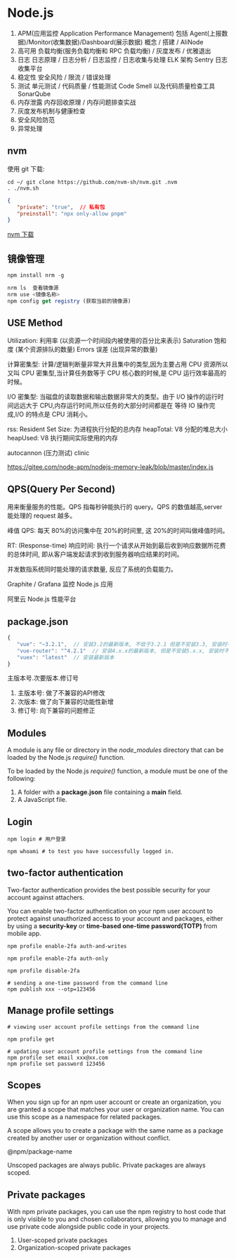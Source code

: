 # Node.js

1. APM(应用监控 Application Performance Management) 包括 Agent(上报数据)/Monitor(收集数据)/Dashboard(展示数据)
   概念 / 搭建 / AliNode
2. 高可用
   负载均衡(服务负载均衡和 RPC 负载均衡) / 灰度发布 / 优雅退出
3. 日志
   日志原理 / 日志分析 / 日志监控 / 日志收集与处理
   ELK 架构 Sentry 日志收集平台
4. 稳定性
   安全风险 / 限流 / 错误处理
5. 测试
   单元测试 / 代码质量 / 性能测试
   Code Smell 以及代码质量检查工具 SonarQube
6. 内存泄露
   内存回收原理 / 内存问题排查实战
7. 灰度发布机制与健康检查
8. 安全风险防范
9. 异常处理

## nvm

使用 git 下载:

```shell
cd ~/ git clone https://github.com/nvm-sh/nvm.git .nvm
. ./nvm.sh
```

```json
{
   "private": "true",  // 私有包
   "preinstall": "npx only-allow pnpm"
}
```

[nvm 下载](https://github.com/nvm-sh/nvm)

## 镜像管理

```js
npm install nrm -g

nrm ls  查看镜像源
nrm use <镜像名称>
npm config get registry (获取当前的镜像源)
```

## USE Method

Utilization: 利用率 (以资源一个时间段内被使用的百分比来表示)
Saturation 饱和度 (某个资源排队的数量)
Errors 误差 (出现异常的数量)

计算密集型: 计算/逻辑判断量非常大并且集中的类型,因为主要占用 CPU 资源所以又叫 CPU 密集型,当计算任务数等于 CPU 核心数的时候,是 CPU 运行效率最高的时候。

I/O 密集型: 当磁盘的读取数据和输出数据非常大的类型。由于 I/O 操作的运行时间远远大于 CPU,内存运行时间,所以任务的大部分时间都是在
等待 IO 操作完成,I/O 的特点是 CPU 消耗小。

rss: Resident Set Size: 为进程执行分配的总内存
heapTotal: V8 分配的堆总大小
heapUsed: V8 执行期间实际使用的内存

autocannon (压力测试)
clinic

https://gitee.com/node-apm/nodejs-memory-leak/blob/master/index.js

## QPS(Query Per Second)

用来衡量服务的性能。QPS 指每秒钟能执行的 query。QPS 的数值越高,server 能处理的 request 越多。

峰值 QPS: 每天 80%的访问集中在 20%的时间里, 这 20%的时间叫做峰值时间。

RT: (Response-time) 响应时间: 执行一个请求从开始到最后收到响应数据所花费的总体时间, 即从客户端发起请求到收到服务器响应结果的时间。

并发数指系统同时能处理的请求数量, 反应了系统的负载能力。

Graphite / Grafana 监控 Node.js 应用

阿里云 Node.js 性能平台

## package.json

```js
{
   "vue": "~3.2.1",  // 安装3.2的最新版本, 不低于3.2.1 但是不安装3.3, 安装时不改变大版本号和次要版本号
   "vue-router": "^4.2.1"  // 安装4.x.x的最新版本, 但是不安装5.x.x, 安装时不改变大版本号
   "vuex": "latest"  // 安装最新版本
}
```
   主版本号.次要版本.修订号
   
   1. 主版本号: 做了不兼容的API修改
   2. 次版本: 做了向下兼容的功能性新增
   3. 修订号: 向下兼容的问题修正

## Modules

   A module is any file or directory in the *node_modules* directory that can be loaded by the Node.js *require()* function.

   To be loaded by the Node.js *require()* function, a module must be one of the following:
1. A folder with a **package.json** file containing a **main** field.
2. A JavaScript file.

## Login

```shell
npm login # 用户登录

npm whoami # to test you have successfully logged in.
```

## two-factor authentication

   Two-factor authentication provides the best possible security for your account against attachers.

   You can enable two-factor authentication on your npm user account to protect against unauthorized access to your account
   and packages, either by using a **security-key** or **time-based one-time password(TOTP)** from  mobile app.

```shell
npm profile enable-2fa auth-and-writes

npm profile enable-2fa auth-only

npm profile disable-2fa

# sending a one-time password from the command line
npm publish xxx --otp=123456
```

## Manage profile settings


```shell
# viewing user account profile settings from the command line

npm profile get

# updating user account profile settings from the command line
npm profile set email xxx@xx.com
npm profile set password 123456
```

## Scopes

   When you sign up for an npm user account or create an organization, you are granted a scope that matches your user or organization name.
   You can use this scope as a namespace for related packages.

   A scope allows you to create a package with the same name as a package created by another user or organization without conflict.

   @npm/package-name

   Unscoped packages are always public.
   Private packages are always scoped.

## Private packages

   With npm private packages, you can use the npm registry to host code that is only visible to you and chosen collaborators,
   allowing you to manage and use private code alongside public code in your projects.

1. User-scoped private packages
2. Organization-scoped private packages